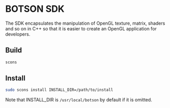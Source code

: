 # BOTSON SDK
The SDK encapsulates the manipulation of OpenGL texture, matrix, shaders and so on
in C++ so that it is easier to create an OpenGL application for developers.

## Build
```bash
scons
```

## Install
```bash
sudo scons install INSTALL_DIR=/path/to/install
```

Note that INSTALL_DIR is `/usr/local/botson` by default if it is omitted.

